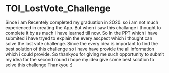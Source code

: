 # TOI_LostVote_Challenge
Since i am Recentely completed my graduation in 2020. so i am not much experienced in creating the App.
But when i saw this challange i thought to complete it by as much i have learned till now.
So In the PPT which i have submited i have tryed to explain the every ascpect which i thought can solve the lost vote challenge.
Since the every idea is important to find the best solution of this challenge so i have have provide the all information which i could provide.
So thankyou for giving me such opportunity to submit my idea for the second round i hope my idea give some best solution to solve this challenge Thankyou :)
